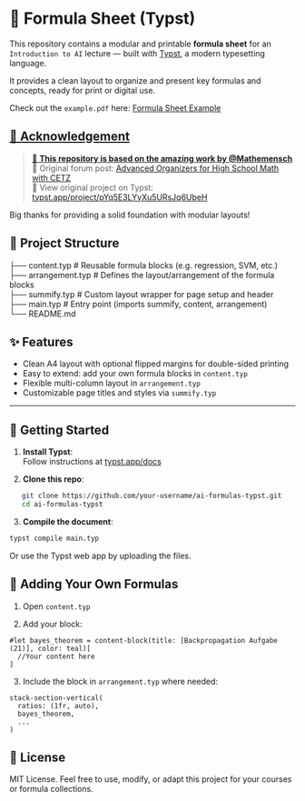 # 🧠 Formula Sheet (Typst)

This repository contains a modular and printable **formula sheet** for an `Introduction to AI` lecture — built with [Typst](https://typst.app), a modern typesetting language.

It provides a clean layout to organize and present key formulas and concepts, ready for print or digital use.

Check out the `example.pdf` here: <a href="example.pdf">Formula Sheet Example

## 📌 Acknowledgement

> 📖 **This repository is based on the amazing work by [@Mathemensch](https://forum.typst.app/u/Mathemensch)**  
> 💬 Original forum post: [Advanced Organizers for High School Math with CETZ](https://forum.typst.app/t/advanced-organizers-for-high-school-math-with-cetz/2475)  
> 🔗 View original project on Typst: [typst.app/project/pYq5E3LYyXu5URsJq6UbeH](https://typst.app/project/pYq5E3LYyXu5URsJq6UbeH)

Big thanks for providing a solid foundation with modular layouts!

## 📁 Project Structure

├── content.typ # Reusable formula blocks (e.g. regression, SVM, etc.) \
├── arrangement.typ # Defines the layout/arrangement of the formula blocks \
├── summify.typ # Custom layout wrapper for page setup and header \
├── main.typ # Entry point (imports summify, content, arrangement) \
└── README.md

## ✨ Features

- Clean A4 layout with optional flipped margins for double-sided printing
- Easy to extend: add your own formula blocks in `content.typ`
- Flexible multi-column layout in `arrangement.typ`
- Customizable page titles and styles via `summify.typ`

---

## 🚀 Getting Started

1. **Install Typst**:  
   Follow instructions at [typst.app/docs](https://typst.app/docs/)

2. **Clone this repo**:

```bash
   git clone https://github.com/your-username/ai-formulas-typst.git
   cd ai-formulas-typst
```

3. **Compile the document**:

```bash
typst compile main.typ
```

Or use the Typst web app by uploading the files.

## 🧩 Adding Your Own Formulas

1. Open `content.typ`

2. Add your block:

```typst
#let bayes_theorem = content-block(title: [Backpropagation Aufgabe (21)], color: teal)[
  //Your content here
]
```

3. Include the block in `arrangement.typ` where needed:

```typst
stack-section-vertical(
  ratios: (1fr, auto),
  bayes_theorem,
  ...
)
```

## 📄 License

MIT License.
Feel free to use, modify, or adapt this project for your courses or formula collections.
